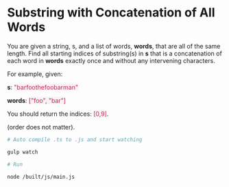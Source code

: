 # Substring with Concatenation of All Words

You are given a string, s, and a list of words, **words**, that are all of the same length. Find all starting indices of substring(s) in **s** that is a concatenation of each word in **words** exactly once and without any intervening characters.

For example, given:

**s**: <span style="color: #c7254e;background-color:#f9f2f4">"barfoothefoobarman"</span>

**words**: <span style="color: #c7254e;background-color:#f9f2f4">["foo", "bar"]</span>

You should return the indices: <span style="color: #c7254e;background-color:#f9f2f4">[0,9]</span>.

(order does not matter).

```sh
# Auto compile .ts to .js and start watching

gulp watch

# Run

node /built/js/main.js
```
